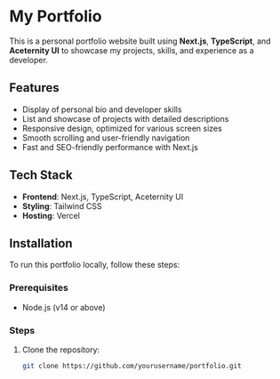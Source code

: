 # My Portfolio

This is a personal portfolio website built using **Next.js**, **TypeScript**, and **Aceternity UI** to showcase my projects, skills, and experience as a developer.

## Features

- Display of personal bio and developer skills
- List and showcase of projects with detailed descriptions
- Responsive design, optimized for various screen sizes
- Smooth scrolling and user-friendly navigation
- Fast and SEO-friendly performance with Next.js

## Tech Stack

- **Frontend**: Next.js, TypeScript, Aceternity UI
- **Styling**: Tailwind CSS
- **Hosting**: Vercel 

## Installation

To run this portfolio locally, follow these steps:

### Prerequisites
- Node.js (v14 or above)
  
### Steps

1. Clone the repository:
   ```bash
   git clone https://github.com/yourusername/portfolio.git
